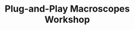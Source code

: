 ---
dateStart: 2013-11-05
dateEnd: 2013-11-06
title: "Plug-and-Play Macroscopes Workshop"
venue: "Indiana University"
organizer:
credit:
city: Bloomington
state: CA
country: USA
pdfLink: 20131105-plug-play-macroscope.pdf
venueImages:
---
